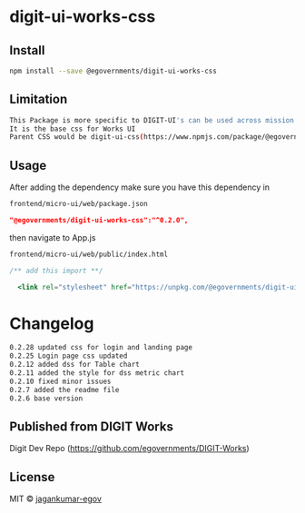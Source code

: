 <!-- TODO: update this -->
# digit-ui-works-css

## Install

```bash
npm install --save @egovernments/digit-ui-works-css
```

## Limitation

```bash
This Package is more specific to DIGIT-UI's can be used across mission's
It is the base css for Works UI
Parent CSS would be digit-ui-css(https://www.npmjs.com/package/@egovernments/digit-ui-css)
```

## Usage

After adding the dependency make sure you have this dependency in

```bash
frontend/micro-ui/web/package.json
```

```json
"@egovernments/digit-ui-works-css":"^0.2.0",
```

then navigate to App.js

```bash
frontend/micro-ui/web/public/index.html
```

```jsx
/** add this import **/

  <link rel="stylesheet" href="https://unpkg.com/@egovernments/digit-ui-works-css@0.2.0/dist/index.css" />

```
# Changelog

```bash
0.2.28 updated css for login and landing page
0.2.25 Login page css updated
0.2.12 added dss for Table chart
0.2.11 added the style for dss metric chart
0.2.10 fixed minor issues
0.2.7 added the readme file
0.2.6 base version
```

## Published from DIGIT Works 
Digit Dev Repo (https://github.com/egovernments/DIGIT-Works)

## License

MIT © [jagankumar-egov](https://github.com/jagankumar-egov)
